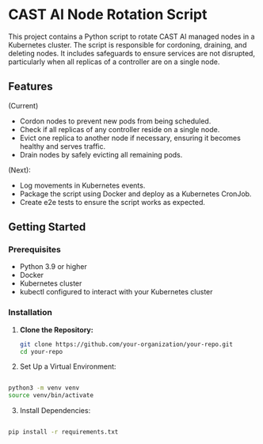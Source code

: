 # CAST AI Node Rotation Script

This project contains a Python script to rotate CAST AI managed nodes in a Kubernetes cluster. The script is responsible for cordoning, draining, and deleting nodes. It includes safeguards to ensure services are not disrupted, particularly when all replicas of a controller are on a single node.

## Features
(Current)
- Cordon nodes to prevent new pods from being scheduled.
- Check if all replicas of any controller reside on a single node.
- Evict one replica to another node if necessary, ensuring it becomes healthy and serves traffic.
- Drain nodes by safely evicting all remaining pods.

(Next):
- Log movements in Kubernetes events.
- Package the script using Docker and deploy as a Kubernetes CronJob.
- Create e2e tests to ensure the script works as expected.

## Getting Started

### Prerequisites

- Python 3.9 or higher
- Docker
- Kubernetes cluster
- kubectl configured to interact with your Kubernetes cluster

### Installation

1. **Clone the Repository:**

   ```bash
   git clone https://github.com/your-organization/your-repo.git
   cd your-repo
2. Set Up a Virtual Environment:

```bash

python3 -m venv venv
source venv/bin/activate
```
3. Install Dependencies:

```bash

pip install -r requirements.txt
```
